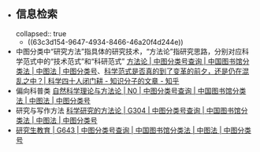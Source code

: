 - ## 信息检索
  collapsed:: true
	- ((63c3d154-9647-4934-8466-46a20f4d244e))
- 中图分类中“研究方法”指具体的研究技术，“方法论”指研究思路，分别对应科学范式中的“技术范式”和“科研范式” [方法论 | 中图分类号查询 | 中国图书馆分类法 | 中图法 | 中图分类号](https://www.clcindex.com/search/?wd=%E6%96%B9%E6%B3%95%E8%AE%BA)、[科学范式是否真的到了变革的前夕，还是仍在混乱之中？| 科学四十人闭门耕 - 知识分子的文章 - 知乎](https://zhuanlan.zhihu.com/p/578904119)
- 偏向科普类 [自然科学理论与方法论 | N0 | 中图分类号查询 | 中国图书馆分类法 | 中图法 | 中图分类号](https://www.clcindex.com/category/N0/)
- 研究与写作方法 [科学研究的方法论 | G304 | 中图分类号查询 | 中国图书馆分类法 | 中图法 | 中图分类号](https://www.clcindex.com/category/G304/)
- [研究生教育 | G643 | 中图分类号查询 | 中国图书馆分类法 | 中图法 | 中图分类号](https://www.clcindex.com/category/G643/)